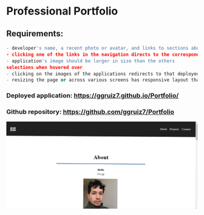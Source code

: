 # Professional Portfolio

## Requirements:

```python
- developer's name, a recent photo or avatar, and links to sections about them, their work, and how to contact them
- clicking one of the links in the navigation directs to the corresponding section
- application's image should be larger in size than the others
selections when hovered over
- clicking on the images of the applications redirects to that deployed application
- resizing the page or across various screens has responsive layout that adapts to my viewport
```

### Deployed application: https://ggruiz7.github.io/Portfolio/

### Github repository: https://github.com/ggruiz7/Portfolio

![screenshot](/assets/images/page-screenshot.png)
